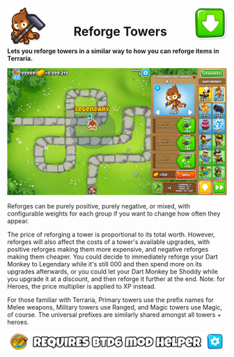 <a href="https://github.com/doombubbles/reforge-towers/releases/latest/download/ReforgeTowers.dll">
    <img align="left" alt="Icon" height="90" src="Icon.png">
    <img align="right" alt="Download" height="75" src="https://raw.githubusercontent.com/gurrenm3/BTD-Mod-Helper/master/BloonsTD6%20Mod%20Helper/Resources/DownloadBtn.png">
</a>

<h1 align="center">Reforge Towers</h1>

**Lets you reforge towers in a similar way to how you can reforge items in Terraria.**


![Screenshot](Screenshot.png)

Reforges can be purely positive, purely negative, or mixed, with configurable weights for each group if you want to
change how often they appear.

The price of reforging a tower is proportional to its total worth. However, reforges will also affect the costs of a
tower's available upgrades, with positive reforges making them more expensive, and negative reforges making them
cheaper.
You could decide to immediately reforge your Dart Monkey to Legendary while it's still 000 and then spend more on its
upgrades afterwards, or you could let your Dart Monkey be Shoddy while you upgrade it at a discount, and then reforge it
further at the end.
Note: for Heroes, the price multiplier is applied to XP instead.

For those familiar with Terraria, Primary towers use the prefix names for Melee weapons, Military towers use Ranged, and
Magic towers use Magic, of course. The universal prefixes are similarly shared amongst all towers + heroes.

[![Requires BTD6 Mod Helper](https://raw.githubusercontent.com/gurrenm3/BTD-Mod-Helper/master/banner.png)](https://github.com/gurrenm3/BTD-Mod-Helper#readme)
